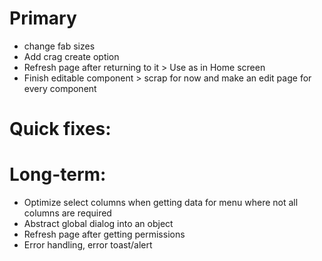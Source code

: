 # Primary

- change fab sizes
- Add crag create option
- Refresh page after returning to it > Use as in Home screen
- Finish editable component > scrap for now and make an edit page for every component

# Quick fixes:

# Long-term:

- Optimize select columns when getting data for menu where not all columns are required
- Abstract global dialog into an object
- Refresh page after getting permissions
- Error handling, error toast/alert

